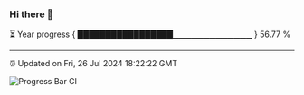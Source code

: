 ### Hi there 👋

⏳ Year progress { █████████████████▁▁▁▁▁▁▁▁▁▁▁▁▁ } 56.77 %

---

⏰ Updated on Fri, 26 Jul 2024 18:22:22 GMT

![Progress Bar CI](https://github.com/liununu/liununu/workflows/Progress%20Bar%20CI/badge.svg)
